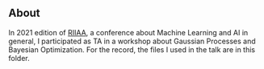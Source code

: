 ## About

In 2021 edition of [RIIAA](https://riiaa.org/), a conference about Machine Learning and AI in general, I participated as TA in a workshop about Gaussian Processes and Bayesian Optimization. For the record, the files I used in the talk are in this folder.
